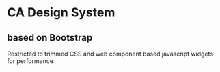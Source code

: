# CA Design System

## based on Bootstrap

Restricted to trimmed CSS and web component based javascript widgets for performance

